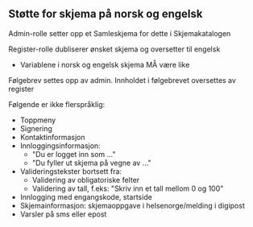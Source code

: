 ## Støtte for skjema på norsk og engelsk

Admin-rolle setter opp et Samleskjema for dette i Skjemakatalogen

Register-rolle dubliserer ønsket skjema og oversetter til engelsk
- Variablene i norsk og engelsk skjema MÅ være like

Følgebrev settes opp av admin. Innholdet i følgebrevet oversettes av register


Følgende er ikke flerspråklig:
- Toppmeny 
- Signering
- Kontaktinformasjon
- Innloggingsinformasjon: 
  - "Du er logget inn som ..."
  - "Du fyller ut skjema på vegne av ..."
- Valideringstekster bortsett fra:
  - Validering av obligatoriske felter
  - Validering av tall, f.eks: "Skriv inn et tall mellom 0 og 100"
- Innlogging med engangskode, startside 
- Skjemainformasjon: skjemaoppgave i helsenorge/melding i digipost
- Varsler på sms eller epost
